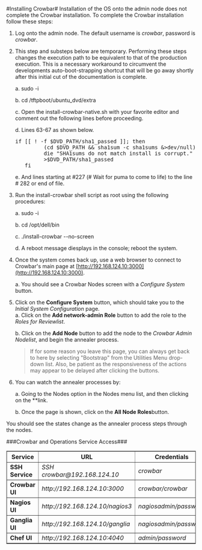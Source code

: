 #Installing Crowbar#
Installation of the OS onto the admin node does not complete the Crowbar installation.  To complete the Crowbar installation follow these steps:

1. Log onto the admin node. The default username is *crowbar*, password is *crowbar*.
1. This step and substeps below are temporary. Performing these steps changes the execution path to be equivalent to that of the production execution. This is a necessary workaround to circumvent the developments auto-boot-strapping shortcut that will be go away shortly after this initial cut of the documentation is complete.  

	 a. sudo -i
	 
	 b. cd /tftpboot/ubuntu_dvd/extra
	 
	 c. Open the install-crowbar-native.sh with your favorite editor and comment out the following lines before proceeding.
	 
	 d. Lines 63-67 as shown below.
	 

      <pre>if [[ ! -f $DVD_PATH/sha1_passed ]]; then
            (cd $DVD_PATH && sha1sum -c sha1sums &>dev/null) || \
            die "SHA1sums do not match install is corrupt."
            >$DVD_PATH/sha1_passed
      fi</pre>

	 e. And lines starting at #227 (# Wait for puma to come to life) to the line # 282 or end of file.
1. Run the install-crowbar shell script as root using the following procedures:

	a. sudo -i
	
	b. cd /opt/dell/bin
	
	c. ./install-crowbar <Domain Name> --no-screen
	
	d. A reboot message diesplays in the console; reboot the system.


1. Once the system comes back up, use a web browser to connect to Crowbar's main page at [http://192.168.124.10:3000](http://192.168.124.10:3000).

	a. You should see a Crowbar Nodes screen with a *Configure System* button. 

1. Click on the **Configure System** button, which should take you to the *Initial System Configuration* page.  
	a. Click on the **Add network-admin Role** button to add the role to the *Roles for Reviewlist*.

	b. Click on the **Add <Domain Name> Node** button to add the node to the *Crowbar Admin Nodelist*, and begin the annealer process.
  
  	>If for some reason you leave this page, you can always get back to here by selecting "Bootstrap" from the Utilities Menu drop-down list.   Also, be patient as the responsiveness of the actions may appear to be delayed after clicking the buttons.

1. You can watch the annealer processes by:

	a. Going to the Nodes option in the Nodes menu list, and then clicking on the *<Domain Name>*link.

	b. Once the <Domain Name> page is shown, click on the **All Node Roles**button.

  You should see the states change as the annealer process steps through the nodes.


###Crowbar and Operations Service Access###

<table border="1">
<tr>
<th>Service</th>
<th>URL</th>
<th>Credentials</th>
</tr>
<tr>
<td><b>SSH Service</b></td>
<td><i>SSH crowbar@192.168.124.10</i></td>
<td><i>crowbar</i></td>
</tr>
<tr>
<td><b>Crowbar UI</b></td>
<td><i>http://192.168.124.10:3000</i></td>
<td><i>crowbar/crowbar</i></td>
</tr>
<tr>
<td><b>Nagios UI</b></td>
<td><i>http://192.168.124.10/nagios3</i></td>
<td><i>nagiosadmin/password</i></td>
</tr>
<tr>
<td><b>Ganglia UI</b></td>
<td><i>http://192.168.124.10/ganglia</i></td>
<td><i>nagiosadmin/password</i></td>
</tr>
<tr>
<td><b>Chef UI</b></td>
<td><i>http://192.168.124.10:4040</i></td>
<td><i>admin/password</i></td>
</tr>
</table>
